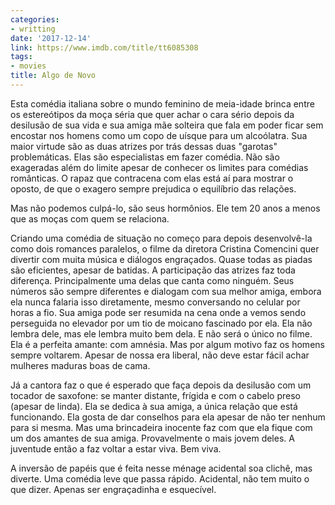 ```yaml
---
categories:
- writting
date: '2017-12-14'
link: https://www.imdb.com/title/tt6085308
tags:
- movies
title: Algo de Novo
---
```


Esta comédia italiana sobre o mundo feminino de meia-idade brinca entre os estereótipos da moça séria que quer achar o cara sério depois da desilusão de sua vida e sua amiga mãe solteira que fala em poder ficar sem encostar nos homens como um copo de uísque para um alcoólatra. Sua maior virtude são as duas atrizes por trás dessas duas "garotas" problemáticas. Elas são especialistas em fazer comédia. Não são exageradas além do limite apesar de conhecer os limites para comédias românticas. O rapaz que contracena com elas está aí para mostrar o oposto, de que o exagero sempre prejudica o equilíbrio das relações.

Mas não podemos culpá-lo, são seus hormônios. Ele tem 20 anos a menos que as moças com quem se relaciona.

Criando uma comédia de situação no começo para depois desenvolvê-la como dois romances paralelos, o filme da diretora Cristina Comencini quer divertir com muita música e diálogos engraçados. Quase todas as piadas são eficientes, apesar de batidas. A participação das atrizes faz toda diferença. Principalmente uma delas que canta como ninguém. Seus números são sempre diferentes e dialogam com sua melhor amiga, embora ela nunca falaria isso diretamente, mesmo conversando no celular por horas a fio. Sua amiga pode ser resumida na cena onde a vemos sendo perseguida no elevador por um tio de moicano fascinado por ela. Ela não lembra dele, mas ele lembra muito bem dela. E não será o único no filme. Ela é a perfeita amante: com amnésia. Mas por algum motivo faz os homens sempre voltarem. Apesar de nossa era liberal, não deve estar fácil achar mulheres maduras boas de cama.

Já a cantora faz o que é esperado que faça depois da desilusão com um tocador de saxofone: se manter distante, frígida e com o cabelo preso (apesar de linda). Ela se dedica à sua amiga, a única relação que está funcionando. Ela gosta de dar conselhos para ela apesar de não ter nenhum para si mesma. Mas uma brincadeira inocente faz com que ela fique com um dos amantes de sua amiga. Provavelmente o mais jovem deles. A juventude então a faz voltar a estar viva. Bem viva.

A inversão de papéis que é feita nesse ménage acidental soa clichê, mas diverte. Uma comédia leve que passa rápido. Acidental, não tem muito o que dizer. Apenas ser engraçadinha e esquecível.